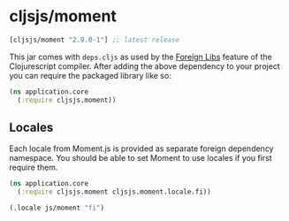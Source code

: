 # cljsjs/moment

[](dependency)
```clojure
[cljsjs/moment "2.9.0-1"] ;; latest release
```
[](/dependency)

This jar comes with `deps.cljs` as used by the [Foreign Libs][flibs] feature
of the Clojurescript compiler. After adding the above dependency to your project
you can require the packaged library like so:

```clojure
(ns application.core
  (:require cljsjs.moment))
```

## Locales

Each locale from Moment.js is provided as separate foreign dependency namespace.
You should be able to set Moment to use locales if you first require them.

```clojure
(ns application.core
  (:require cljsjs.moment cljsjs.moment.locale.fi))

(.locale js/moment "fi")
```

[flibs]: https://github.com/clojure/clojurescript/wiki/Foreign-Dependencies
